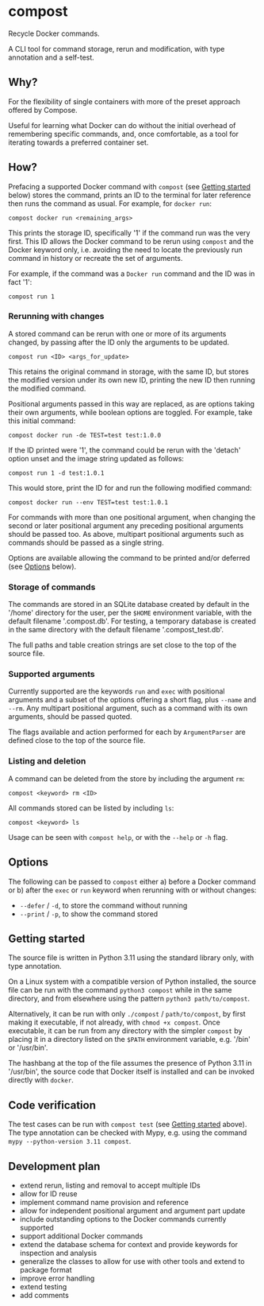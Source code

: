 # compost

Recycle Docker commands.

A CLI tool for command storage, rerun and modification, with type annotation and a self-test.

## Why?

For the flexibility of single containers with more of the preset approach offered by Compose.

Useful for learning what Docker can do without the initial overhead of remembering specific commands, and, once comfortable, as a tool for iterating towards a preferred container set.

## How?

Prefacing a supported Docker command with `compost` (see [Getting started](#getting-started) below) stores the command, prints an ID to the terminal for later reference then runs the command as usual. For example, for `docker run`:

```shell
compost docker run <remaining_args>
```

This prints the storage ID, specifically '1' if the command run was the very first. This ID allows the Docker command to be rerun using `compost` and the Docker keyword only, i.e. avoiding the need to locate the previously run command in history or recreate the set of arguments.

For example, if the command was a `Docker run` command and the ID was in fact '1':

```shell
compost run 1
```

### Rerunning with changes

A stored command can be rerun with one or more of its arguments changed, by passing after the ID only the arguments to be updated.

```shell
compost run <ID> <args_for_update>
```

This retains the original command in storage, with the same ID, but stores the modified version under its own new ID, printing the new ID then running the modified command.

Positional arguments passed in this way are replaced, as are options taking their own arguments, while boolean options are toggled. For example, take this initial command:

```shell
compost docker run -de TEST=test test:1.0.0
```

If the ID printed were '1', the command could be rerun with the 'detach' option unset and the image string updated as follows:

```shell
compost run 1 -d test:1.0.1
```

This would store, print the ID for and run the following modified command:

```shell
compost docker run --env TEST=test test:1.0.1
```

For commands with more than one positional argument, when changing the second or later positional argument any preceding positional arguments should be passed too. As above, multipart positional arguments such as commands should be passed as a single string.

Options are available allowing the command to be printed and/or deferred (see [Options](#options) below).

### Storage of commands

The commands are stored in an SQLite database created by default in the '/home' directory for the user, per the `$HOME` environment variable, with the default filename '.compost.db'. For testing, a temporary database is created in the same directory with the default filename '.compost_test.db'.

The full paths and table creation strings are set close to the top of the source file.

### Supported arguments

Currently supported are the keywords `run` and `exec` with positional arguments and a subset of the options offering a short flag, plus `--name` and `--rm`. Any multipart positional argument, such as a command with its own arguments, should be passed quoted.

The flags available and action performed for each by `ArgumentParser` are defined close to the top of the source file.

### Listing and deletion

A command can be deleted from the store by including the argument `rm`:

```shell
compost <keyword> rm <ID>
```

All commands stored can be listed by including `ls`:

```shell
compost <keyword> ls
```

Usage can be seen with `compost help`, or with the `--help` or `-h` flag.

## Options

The following can be passed to `compost` either a) before a Docker command or b) after the `exec` or `run` keyword when rerunning with or without changes:

- `--defer` / `-d`, to store the command without running
- `--print` / `-p`, to show the command stored

## Getting started

The source file is written in Python 3.11 using the standard library only, with type annotation.

On a Linux system with a compatible version of Python installed, the source file can be run with the command `python3 compost` while in the same directory, and from elsewhere using the pattern `python3 path/to/compost`.

Alternatively, it can be run with only `./compost` / `path/to/compost`, by first making it executable, if not already, with `chmod +x compost`. Once executable, it can be run from any directory with the simpler `compost` by placing it in a directory listed on the `$PATH` environment variable, e.g. '/bin' or '/usr/bin'.

The hashbang at the top of the file assumes the presence of Python 3.11 in '/usr/bin', the source code that Docker itself is installed and can be invoked directly with `docker`.

## Code verification

The test cases can be run with `compost test` (see [Getting started](#getting-started) above). The type annotation can be checked with Mypy, e.g. using the command `mypy --python-version 3.11 compost`.

## Development plan

- extend rerun, listing and removal to accept multiple IDs
- allow for ID reuse
- implement command name provision and reference
- allow for independent positional argument and argument part update
- include outstanding options to the Docker commands currently supported
- support additional Docker commands
- extend the database schema for context and provide keywords for inspection and analysis
- generalize the classes to allow for use with other tools and extend to package format
- improve error handling
- extend testing
- add comments

